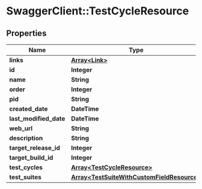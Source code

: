 # SwaggerClient::TestCycleResource

## Properties
Name | Type | Description | Notes
------------ | ------------- | ------------- | -------------
**links** | [**Array&lt;Link&gt;**](Link.md) |  | [optional] 
**id** | **Integer** |  | [optional] 
**name** | **String** |  | [optional] 
**order** | **Integer** |  | [optional] 
**pid** | **String** |  | [optional] 
**created_date** | **DateTime** |  | [optional] 
**last_modified_date** | **DateTime** |  | [optional] 
**web_url** | **String** |  | [optional] 
**description** | **String** |  | [optional] 
**target_release_id** | **Integer** |  | [optional] 
**target_build_id** | **Integer** |  | [optional] 
**test_cycles** | [**Array&lt;TestCycleResource&gt;**](TestCycleResource.md) |  | [optional] 
**test_suites** | [**Array&lt;TestSuiteWithCustomFieldResource&gt;**](TestSuiteWithCustomFieldResource.md) |  | [optional] 


